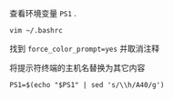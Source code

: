 查看环境变量 `PS1` .

```shell
vim ~/.bashrc
```

找到 `force_color_prompt=yes` 并取消注释

将提示符终端的主机名替换为其它内容

```
PS1=$(echo "$PS1" | sed 's/\\h/A40/g')
```

